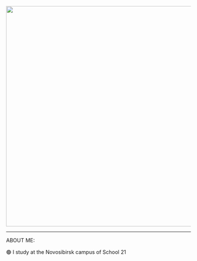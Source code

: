 <div id="header" align="center">
  <img src="https://media.giphy.com/media/1GEATImIxEXVR79Dhk/giphy.gif" width="600"/>
</div>

---

ABOUT ME:

:green_circle: I study at the Novosibirsk campus of School 21

